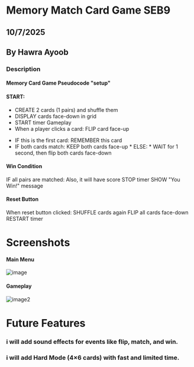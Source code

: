 # Memory Match Card Game SEB9

## 10/7/2025

## By Hawra Ayoob

### **Description**
#### Memory Card Game Pseudocode "setup"

#### START:
- CREATE 2 cards (1 pairs) and shuffle them
- DISPLAY cards face-down in grid
- START timer
Gameplay
- When a player clicks a card: FLIP card face-up
   
* IF this is the first card: REMEMBER this card
* IF both cards match: KEEP both cards face-up
        * ELSE:
            * WAIT for 1 second, then flip both cards face-down

#### Win Condition
IF all pairs are matched:
Also, it will have score
    STOP timer
    SHOW "You Win!" message

#### Reset Button
When reset button clicked:
    SHUFFLE cards again
    FLIP all cards face-down
    RESTART timer

# Screenshots

#### Main Menu

![image](https://www.sourcecodester.com/sites/default/files/images/rems/mg1.png)

#### Gameplay

![image2](https://www.sourcecodester.com/sites/default/files/images/rems/mg_0.png)

# Future Features

### i will add sound effects for events like flip, match, and win.

### i will add Hard Mode (4×6 cards) with fast and limited time.
